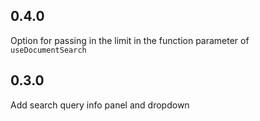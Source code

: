 ## 0.4.0

Option for passing in the limit in the function parameter of `useDocumentSearch`

## 0.3.0

Add search query info panel and dropdown

